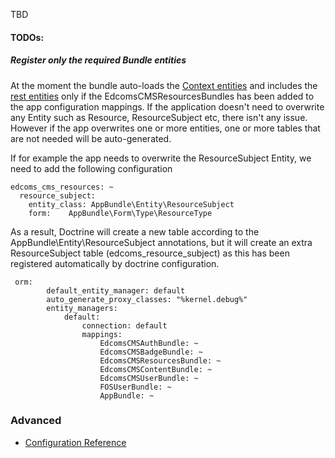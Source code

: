 TBD

#### TODOs:

##### Register only the required Bundle entities
At the moment the bundle auto-loads the [Context entities](EntityContext) and includes the [rest entities](Entity) only if the EdcomsCMSResourcesBundles has been added to the app configuration mappings.
If the application doesn't need to overwrite any Entity such as Resource, ResourceSubject etc, there isn't any issue.
However if the app overwrites one or more entities, one or more tables that are not needed will be auto-generated.

If for example the app needs to overwrite the ResourceSubject Entity, we need to add the following configuration
```
edcoms_cms_resources: ~
  resource_subject:
    entity_class: AppBundle\Entity\ResourceSubject
    form:    AppBundle\Form\Type\ResourceType
```
As a result, Doctrine will create a new table according to the  AppBundle\Entity\ResourceSubject annotations, but it will create an extra ResourceSubject table (edcoms_resource_subject) as this has been registered automatically by doctrine configuration.
```
 orm:
        default_entity_manager: default
        auto_generate_proxy_classes: "%kernel.debug%"
        entity_managers:
            default:
                connection: default
                mappings:
                    EdcomsCMSAuthBundle: ~
                    EdcomsCMSBadgeBundle: ~
                    EdcomsCMSResourcesBundle: ~
                    EdcomsCMSContentBundle: ~
                    EdcomsCMSUserBundle: ~
                    FOSUserBundle: ~
                    AppBundle: ~
```


### Advanced
- [Configuration Reference][1]


[1]:  Resources/doc/configuration_reference.md